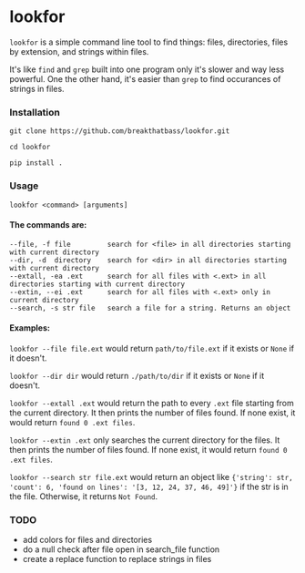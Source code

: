 # lookfor

```lookfor``` is a simple command line tool to find things: files, directories, files by extension, and strings within files.

It's like ```find``` and ```grep``` built into one program only it's slower and way less powerful. One the other hand, it's easier than ```grep``` to find occurances of strings in files.

### Installation

```git clone https://github.com/breakthatbass/lookfor.git```

```cd lookfor```

```pip install .```


### Usage

```lookfor <command> [arguments]```

#### The commands are:
```
--file, -f file         search for <file> in all directories starting with current directory
--dir, -d  directory    search for <dir> in all directories starting with current directory
--extall, -ea .ext      search for all files with <.ext> in all directories starting with current directory
--extin, --ei .ext      search for all files with <.ext> only in current directory
--search, -s str file   search a file for a string. Returns an object
```

#### Examples:
```lookfor --file file.ext``` would return ```path/to/file.ext``` if it exists or ```None``` if it doesn't.

```lookfor --dir dir``` would return ```./path/to/dir``` if it exists or  ```None``` if it doesn't.

```lookfor --extall .ext``` would return the path to every ```.ext``` file starting from the current directory. It then prints the number of files found. If none exist, it would return ```found 0 .ext files```.

```lookfor --extin .ext``` only searches the current directory for the files. It then prints the number of files found. If none exist, it would return ```found 0 .ext files```.

```lookfor --search str file.ext``` would return an object like ```{'string': str, 'count': 6, 'found on lines': '[3, 12, 24, 37, 46, 49]'}``` if the str is in the file. Otherwise, it returns ```Not Found```.

### TODO
- add colors for files and directories
- do a null check after file open in search_file function
- create a replace function to replace strings in files